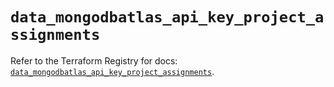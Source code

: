 # `data_mongodbatlas_api_key_project_assignments`

Refer to the Terraform Registry for docs: [`data_mongodbatlas_api_key_project_assignments`](https://registry.terraform.io/providers/mongodb/mongodbatlas/1.38.0/docs/data-sources/api_key_project_assignments).
